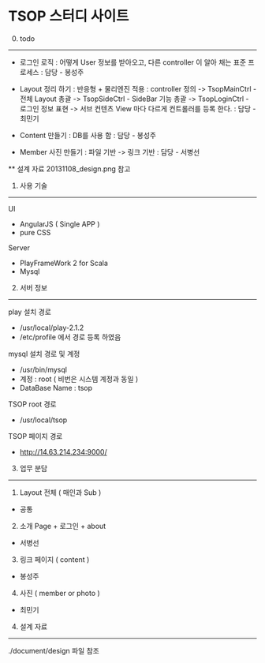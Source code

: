 TSOP 스터디 사이트
========

0. todo
--------

* 로그인 로직
     : 어떻게 User 정보를 받아오고, 다른 controller 이 알아 채는 표준 프로세스
     : 담당 - 봉성주

* Layout 정리 하기
     : 반응형 + 물리엔진 적용
     : controller 정의
          -> TsopMainCtrl - 전체 Layout 총괄
          -> TsopSideCtrl - SideBar 기능 총괄
          -> TsopLoginCtrl - 로그인 정보 표현
          -> 서브 컨텐츠 View 마다 다르게 컨트롤러를 등록 한다.
     : 담당 - 최민기

* Content 만들기
     : DB를 사용 함
     : 담당 - 봉성주

* Member 사진 만들기
     : 파일 기반 -> 링크 기반
     : 담당 - 서병선

** 설계 자료 20131108_design.png  참고

1. 사용 기술
--------

UI
* AngularJS  ( Single APP )
* pure CSS

Server

* PlayFrameWork 2 for Scala
* Mysql

2. 서버 정보
--------

play 설치 경로
* /usr/local/play-2.1.2
* /etc/profile 에서 경로 등록 하였음

mysql 설치 경로 및 계정
* /usr/bin/mysql
* 계정 : root  ( 비번은 시스템 계정과 동일 )
* DataBase Name : tsop 

TSOP root 경로
* /usr/local/tsop
     
TSOP 페이지 경로
* http://14.63.214.234:9000/
     
     
3. 업무 분담
--------

1) Layout 전체 ( 매인과 Sub )
* 공통

2) 소개 Page + 로그인 + about
* 서병선

3) 링크 페이지 ( content )
* 봉성주

4) 사진 ( member or photo )
* 최민기

4. 설계 자료 
--------
./document/design 파일 참조
